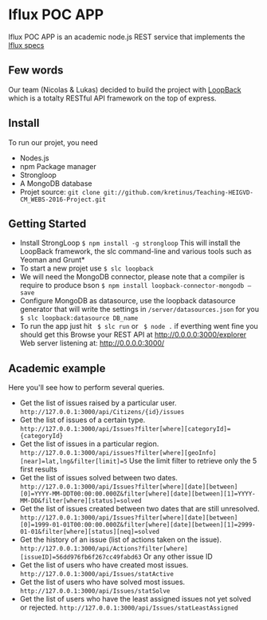# Iflux POC APP

Iflux POC APP is an academic node.js REST service that implements the [Iflux specs](http://www.iflux.io/blog.html)


## Few words

Our team (Nicolas & Lukas) decided to build the project with [LoopBack](http://loopback.io) which is a totalty RESTful API framework on the top of express.


## Install

To run our projet, you need 

* Nodes.js 
* npm Package manager
* Strongloop
* A MongoDB database
* Projet source: `git clone git://github.com/kretinus/Teaching-HEIGVD-CM_WEBS-2016-Project.git`
   
## Getting Started
* Install StrongLoop `$ npm install -g strongloop`
This will install the LoopBack framework, the slc command-line and various tools such as Yeoman and Grunt*
* To start a new projet use `$ slc loopback`
* We will need the MongoDB connector, please note that a compiler is require to produce bson `$ npm install loopback-connector-mongodb –save`
* Configure MongoDB as datasource, use the loopback datasource generator that will write the settings in `/server/datasources.json` for you `$ slc loopback:datasource DB_name`
* To run the app just hit `	$ slc run` or `	$ node .` if everthing went fine you should get this
Browse your REST API at http://0.0.0.0:3000/explorer
Web server listening at: http://0.0.0.0:3000/

## Academic example

Here you'll see how to perform several queries.

* Get the list of issues raised by a particular user.
`http://127.0.0.1:3000/api/Citizens/{id}/issues`
* Get the list of issues of a certain type.
`http://127.0.0.1:3000/api/Issues?filter[where][categoryId]={categoryId}`
* Get the list of issues in a particular region.
`http://127.0.0.1:3000/api/issues?filter[where][geoInfo][near]=lat,lng&filter[limit]=5`
Use the limit filter to retrieve only the 5 first results
* Get the list of issues solved between two dates.
`http://127.0.0.1:3000/api/Issues?filter[where][date][between][0]=YYYY-MM-DDT00:00:00.000Z&filter[where][date][between][1]=YYYY-MM-DD&filter[where][status]=solved`
* Get the list of issues created between two dates that are still unresolved.
`http://127.0.0.1:3000/api/Issues?filter[where][date][between][0]=1999-01-01T00:00:00.000Z&filter[where][date][between][1]=2999-01-01&filter[where][status][neq]=solved`
* Get the history of an issue (list of actions taken on the issue).
`http://127.0.0.1:3000/api/Actions?filter[where][issueID]=56dd976fb6f267cc49fabd63` 
Or any other issue ID
* Get the list of users who have created most issues.
`http://127.0.0.1:3000/api/Issues/statActive`
* Get the list of users who have solved most issues.
`http://127.0.0.1:3000/api/Issues/statSolve`
* Get the list of users who have the least assigned issues not yet solved or rejected.
`http://127.0.0.1:3000/api/Issues/statLeastAssigned`
